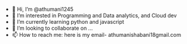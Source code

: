 - 👋 Hi, I’m @athumani1245
- 👀 I’m interested in Programming and Data analytics, and Cloud dev
- 🌱 I’m currently learning python and javascript
- 💞️ I’m looking to collaborate on ...
- 📫 How to reach me: here is my email- athumanishabani18gmail.com

<!---
athumani1245/athumani1245 is a ✨ special ✨ repository because its `README.md` (this file) appears on your GitHub profile.
You can click the Preview link to take a look at your changes.
--->
